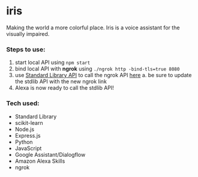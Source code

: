 # iris
Making the world a more colorful place. Iris is a voice assistant for the visually impaired.


### Steps to use:
1. start local API using `npm start`
2. bind local API with **ngrok** using `./ngrok http -bind-tls=true 8080`
3. use [Standard Library API]() to call the ngrok API [here](https://allengour.lib.id/alexa@dev/intents/ColorBot/)
  a. be sure to update the stdlib API with the new ngrok link
4. Alexa is now ready to call the stdlib API!

### Tech used:
* Standard Library
* scikit-learn
* Node.js
* Express.js
* Python
* JavaScript
* Google Assistant/Dialogflow
* Amazon Alexa Skills
* ngrok
